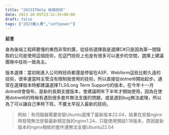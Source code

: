 ```yaml
---
title: "2023ITHelp 後端技術"
date: 2023-10-05T23:32:35+08:00
draft: false
tags: ["2023鐵人賽","softpower"]
---
```


**前言**

身為後端工程師要懂的東西非常的廣，從技術選擇我是選擇C#只是因為第一間錄取的公司是使用這個技術，在這門技術上也是有很多可以進步的空間，選擇上建議團隊中技術一致為主。

版本選擇：當初剛進入公司時技術都還是停留在ASP、Webform這些比較久遠的技術，很幸運當時主管沒有限制我使用的技術，所以直接從dotnet6開始起步。通常在選擇版本時都建議選擇TLS(Long Term Support)的版本，在今年十一月dotnet8會發布，是新的長期支援版本，會建議明年下半年才開始使用，因為在使用dotnet6的時候有遇到很多套件無法支援的問題，或是遇到bug無法處理，所以為了可以讓自己準時下班，不要太早投入最新的技術。

> 例如：有伺服器需要安裝Ubuntu選擇了最新版本22.04，結果在安裝nginx時發現無法安裝最新穩定版的nginx1.24，只能使用預設1.18版本，原因是新版本的nginx相依的套件還無法支援Ubuntu22.04